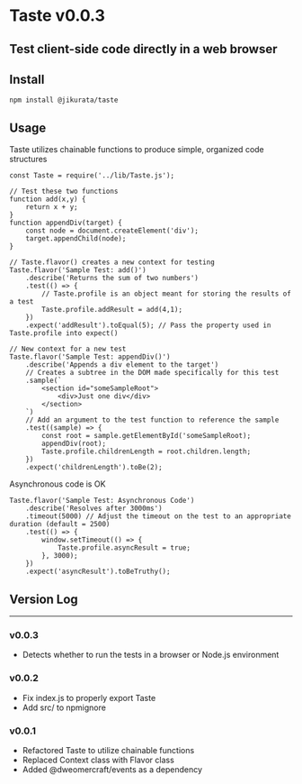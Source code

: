 # Taste v0.0.3
Test client-side code directly in a web browser
---
## Install
```
npm install @jikurata/taste
```
## Usage
Taste utilizes chainable functions to produce simple, organized code structures
```
const Taste = require('../lib/Taste.js');

// Test these two functions
function add(x,y) {
    return x + y;
}
function appendDiv(target) {
    const node = document.createElement('div');
    target.appendChild(node);
}

// Taste.flavor() creates a new context for testing
Taste.flavor('Sample Test: add()')
    .describe('Returns the sum of two numbers')
    .test(() => {
        // Taste.profile is an object meant for storing the results of a test
        Taste.profile.addResult = add(4,1);
    })
    .expect('addResult').toEqual(5); // Pass the property used in Taste.profile into expect()

// New context for a new test
Taste.flavor('Sample Test: appendDiv()')
    .describe('Appends a div element to the target')
    // Creates a subtree in the DOM made specifically for this test
    .sample(`
        <section id="someSampleRoot">
            <div>Just one div</div>
        </section>
    `) 
    // Add an argument to the test function to reference the sample
    .test((sample) => {
        const root = sample.getElementById('someSampleRoot);
        appendDiv(root);
        Taste.profile.childrenLength = root.children.length;
    })
    .expect('childrenLength').toBe(2);
```
Asynchronous code is OK
```
Taste.flavor('Sample Test: Asynchronous Code')
    .describe('Resolves after 3000ms')
    .timeout(5000) // Adjust the timeout on the test to an appropriate duration (default = 2500)
    .test(() => {
        window.setTimeout(() => {
            Taste.profile.asyncResult = true;
        }, 3000);
    })
    .expect('asyncResult').toBeTruthy();

```
## Version Log
---
### v0.0.3
- Detects whether to run the tests in a browser or Node.js environment

### v0.0.2
- Fix index.js to properly export Taste
- Add src/ to npmignore
### v0.0.1
- Refactored Taste to utilize chainable functions
- Replaced Context class with Flavor class
- Added @dweomercraft/events as a dependency
